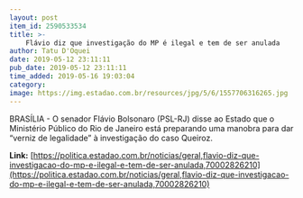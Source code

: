 ```yaml
---
layout: post
item_id: 2590533534
title: >-
    Flávio diz que investigação do MP é ilegal e tem de ser anulada
author: Tatu D'Oquei
date: 2019-05-12 23:11:11
pub_date: 2019-05-12 23:11:11
time_added: 2019-05-16 19:03:04
category: 
image: https://img.estadao.com.br/resources/jpg/5/6/1557706316265.jpg
---
```


BRASÍLIA - O senador Flávio Bolsonaro (PSL-RJ) disse ao Estado que o Ministério Público do Rio de Janeiro está preparando uma manobra para dar “verniz de legalidade” à investigação do caso Queiroz.

**Link:** [https://politica.estadao.com.br/noticias/geral,flavio-diz-que-investigacao-do-mp-e-ilegal-e-tem-de-ser-anulada,70002826210](https://politica.estadao.com.br/noticias/geral,flavio-diz-que-investigacao-do-mp-e-ilegal-e-tem-de-ser-anulada,70002826210)

